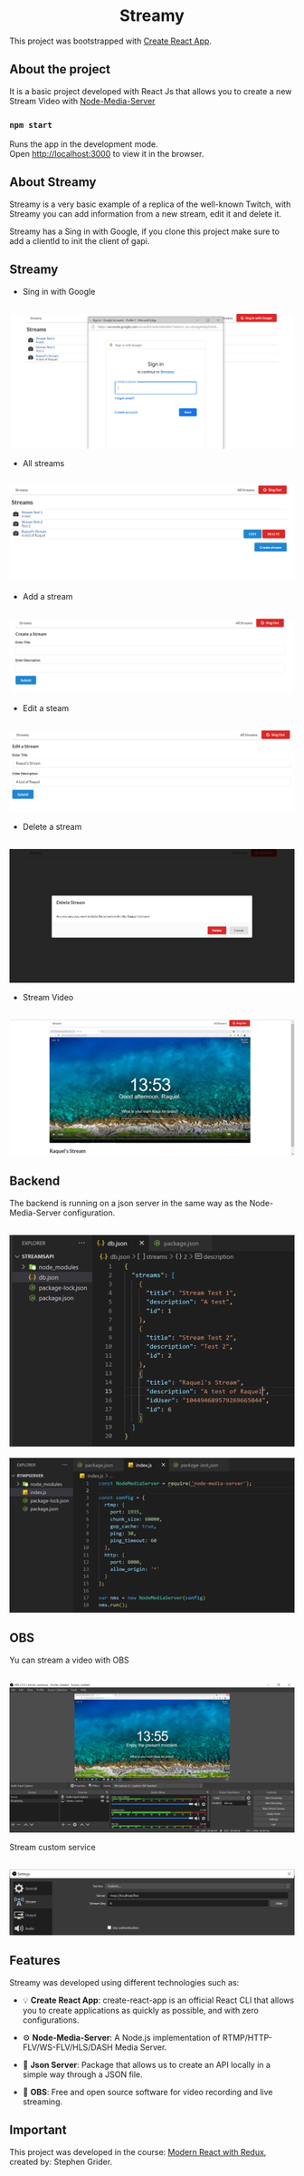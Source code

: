 <h1 align="center">Streamy</h1>

This project was bootstrapped with [Create React App](https://github.com/facebook/create-react-app).

## About the project

It is a basic project developed with React Js that allows you to create a new Stream Video with [Node-Media-Server](https://github.com/illuspas/Node-Media-Server)

### `npm start`

Runs the app in the development mode.\
Open [http://localhost:3000](http://localhost:3000) to view it in the browser.

## About Streamy
Streamy is a very basic example of a replica of the well-known Twitch, with Streamy you can add information from a new stream, edit it and delete it.

Streamy has a Sing in with Google, if you clone this project make sure to add a clientId to init the client of gapi.


## Streamy 

 - Sing in with Google

 <div align="center">
    <br>
    <img src="https://raw.githubusercontent.com/raquellvazquez/streams/master/src/assets/stream7.PNG" alt="slider" width="auto" height="auto" />
    <br>
</div>

- All streams

 <div align="center">
    <br>
    <img src="https://raw.githubusercontent.com/raquellvazquez/streams/master/src/assets/stream1.PNG" alt="slider" width="auto" height="auto" />
    <br>
</div>

- Add a stream

 <div align="center">
    <br>
    <img src="https://raw.githubusercontent.com/raquellvazquez/streams/master/src/assets/stream3.PNG" alt="slider" width="auto" height="auto" />
    <br>
</div>

- Edit a steam

 <div align="center">
    <br>
    <img src="https://raw.githubusercontent.com/raquellvazquez/streams/master/src/assets/stream2.PNG" alt="slider" width="auto" height="auto" />
    <br>
</div>

- Delete a stream

 <div align="center">
    <br>
    <img src="https://raw.githubusercontent.com/raquellvazquez/streams/master/src/assets/stream4.PNG" alt="slider" width="auto" height="auto" />
    <br>
</div>

- Stream Video

 <div align="center">
    <br>
    <img src="https://raw.githubusercontent.com/raquellvazquez/streams/master/src/assets/stream5.PNG" alt="slider" width="auto" height="auto" />
    <br>
</div>


## Backend

The backend is running on a json server in the same way as the Node-Media-Server configuration.

<div align="center">
    <br>
    <img src="https://raw.githubusercontent.com/raquellvazquez/streams/master/src/assets/stream10.PNG" alt="slider" width="auto" height="auto" />
    <br>
</div>

<div align="center">
    <br>
    <img src="https://raw.githubusercontent.com/raquellvazquez/streams/master/src/assets/stream9.PNG" alt="slider" width="auto" height="auto" />
    <br>
</div>


## OBS

Yu can stream a video with OBS

<div align="center">
    <br>
    <img src="https://raw.githubusercontent.com/raquellvazquez/streams/master/src/assets/stream6.PNG" alt="slider" width="auto" height="auto" />
    <br>
</div>

Stream custom service

<div align="center">
    <br>
    <img src="https://raw.githubusercontent.com/raquellvazquez/streams/master/src/assets/stream8.PNG" alt="slider" width="auto" height="auto" />
    <br>
</div>

## Features

Streamy was developed using different technologies such as:

- :bulb: **Create React App**: create-react-app is an official React CLI that allows you to create applications as quickly as possible, and with zero configurations.

- :gear: **Node-Media-Server**: A Node.js implementation of RTMP/HTTP-FLV/WS-FLV/HLS/DASH Media Server.

-  :incoming_envelope: **Json Server**: Package that allows us to create an API locally in a simple way through a JSON file.

- :iphone: **OBS**: Free and open source software for video recording and live streaming.

## Important

This project was developed in the course: [Modern React with Redux](https://www.udemy.com/course/react-redux/), created by: Stephen Grider.

